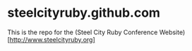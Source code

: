 steelcityruby.github.com
========================

This is the repo for the (Steel City Ruby Conference Website)[http://www.steelcityruby.org]
